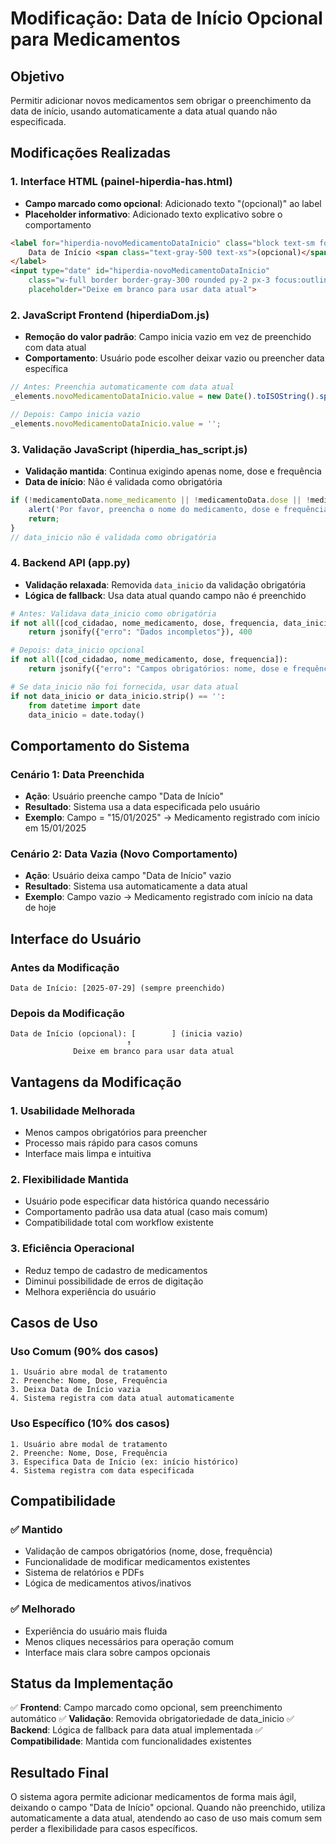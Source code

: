 # Modificação: Data de Início Opcional para Medicamentos

## Objetivo
Permitir adicionar novos medicamentos sem obrigar o preenchimento da data de início, usando automaticamente a data atual quando não especificada.

## Modificações Realizadas

### 1. Interface HTML (painel-hiperdia-has.html)
- **Campo marcado como opcional**: Adicionado texto "(opcional)" ao label
- **Placeholder informativo**: Adicionado texto explicativo sobre o comportamento

```html
<label for="hiperdia-novoMedicamentoDataInicio" class="block text-sm font-medium text-gray-700 mb-1">
    Data de Início <span class="text-gray-500 text-xs">(opcional)</span>
</label>
<input type="date" id="hiperdia-novoMedicamentoDataInicio"
    class="w-full border border-gray-300 rounded py-2 px-3 focus:outline-none focus:ring-2 focus:ring-primary focus:border-transparent"
    placeholder="Deixe em branco para usar data atual">
```

### 2. JavaScript Frontend (hiperdiaDom.js)
- **Remoção do valor padrão**: Campo inicia vazio em vez de preenchido com data atual
- **Comportamento**: Usuário pode escolher deixar vazio ou preencher data específica

```javascript
// Antes: Preenchia automaticamente com data atual
_elements.novoMedicamentoDataInicio.value = new Date().toISOString().split('T')[0];

// Depois: Campo inicia vazio
_elements.novoMedicamentoDataInicio.value = '';
```

### 3. Validação JavaScript (hiperdia_has_script.js)
- **Validação mantida**: Continua exigindo apenas nome, dose e frequência
- **Data de início**: Não é validada como obrigatória

```javascript
if (!medicamentoData.nome_medicamento || !medicamentoData.dose || !medicamentoData.frequencia) {
    alert('Por favor, preencha o nome do medicamento, dose e frequência.');
    return;
}
// data_inicio não é validada como obrigatória
```

### 4. Backend API (app.py)
- **Validação relaxada**: Removida `data_inicio` da validação obrigatória
- **Lógica de fallback**: Usa data atual quando campo não é preenchido

```python
# Antes: Validava data_inicio como obrigatória
if not all([cod_cidadao, nome_medicamento, dose, frequencia, data_inicio]):
    return jsonify({"erro": "Dados incompletos"}), 400

# Depois: data_inicio opcional
if not all([cod_cidadao, nome_medicamento, dose, frequencia]):
    return jsonify({"erro": "Campos obrigatórios: nome, dose e frequência."}), 400

# Se data_inicio não foi fornecida, usar data atual
if not data_inicio or data_inicio.strip() == '':
    from datetime import date
    data_inicio = date.today()
```

## Comportamento do Sistema

### Cenário 1: Data Preenchida
- **Ação**: Usuário preenche campo "Data de Início"
- **Resultado**: Sistema usa a data especificada pelo usuário
- **Exemplo**: Campo = "15/01/2025" → Medicamento registrado com início em 15/01/2025

### Cenário 2: Data Vazia (Novo Comportamento)
- **Ação**: Usuário deixa campo "Data de Início" vazio
- **Resultado**: Sistema usa automaticamente a data atual
- **Exemplo**: Campo vazio → Medicamento registrado com início na data de hoje

## Interface do Usuário

### Antes da Modificação
```
Data de Início: [2025-07-29] (sempre preenchido)
```

### Depois da Modificação
```
Data de Início (opcional): [        ] (inicia vazio)
                          ↑
              Deixe em branco para usar data atual
```

## Vantagens da Modificação

### 1. **Usabilidade Melhorada**
- Menos campos obrigatórios para preencher
- Processo mais rápido para casos comuns
- Interface mais limpa e intuitiva

### 2. **Flexibilidade Mantida**
- Usuário pode especificar data histórica quando necessário
- Comportamento padrão usa data atual (caso mais comum)
- Compatibilidade total com workflow existente

### 3. **Eficiência Operacional**
- Reduz tempo de cadastro de medicamentos
- Diminui possibilidade de erros de digitação
- Melhora experiência do usuário

## Casos de Uso

### Uso Comum (90% dos casos)
```
1. Usuário abre modal de tratamento
2. Preenche: Nome, Dose, Frequência
3. Deixa Data de Início vazia
4. Sistema registra com data atual automaticamente
```

### Uso Específico (10% dos casos)
```
1. Usuário abre modal de tratamento
2. Preenche: Nome, Dose, Frequência
3. Especifica Data de Início (ex: início histórico)
4. Sistema registra com data especificada
```

## Compatibilidade

### ✅ **Mantido**
- Validação de campos obrigatórios (nome, dose, frequência)
- Funcionalidade de modificar medicamentos existentes
- Sistema de relatórios e PDFs
- Lógica de medicamentos ativos/inativos

### ✅ **Melhorado**
- Experiência do usuário mais fluida
- Menos cliques necessários para operação comum
- Interface mais clara sobre campos opcionais

## Status da Implementação

✅ **Frontend**: Campo marcado como opcional, sem preenchimento automático
✅ **Validação**: Removida obrigatoriedade de data_inicio
✅ **Backend**: Lógica de fallback para data atual implementada
✅ **Compatibilidade**: Mantida com funcionalidades existentes

## Resultado Final

O sistema agora permite adicionar medicamentos de forma mais ágil, deixando o campo "Data de Início" opcional. Quando não preenchido, utiliza automaticamente a data atual, atendendo ao caso de uso mais comum sem perder a flexibilidade para casos específicos.